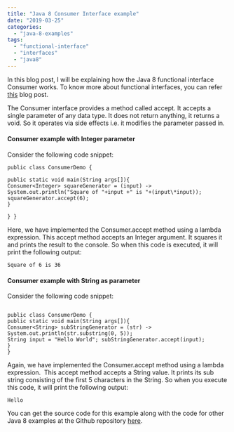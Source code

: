 ```yaml
---
title: "Java 8 Consumer Interface example"
date: "2019-03-25"
categories: 
  - "java-8-examples"
tags: 
  - "functional-interface"
  - "interfaces"
  - "java8"
---
```


In this blog post, I will be explaining how the Java 8 functional interface Consumer works. To know more about functional interfaces, you can refer [this](https://learnjava.co.in/what-is-a-functional-interface/) blog post.

The Consumer interface provides a method called accept. It accepts a single parameter of any data type. It does not return anything, it returns a void. So it operates via side effects i.e. it modifies the parameter passed in.

#### Consumer example with Integer parameter

Consider the following code snippet:

````
public class ConsumerDemo {

public static void main(String args[]){ 
Consumer<Integer> squareGenerator = (input) -> System.out.println("Square of "+input +" is "+(input\*input)); 
squareGenerator.accept(6); 
}

} }

````

Here, we have implemented the Consumer.accept method using a lambda expression. This accept method accepts an Integer argument. It squares it and prints the result to the console. So when this code is executed, it will print the following output:

```
Square of 6 is 36
```

#### Consumer example with String as parameter

Consider the following code snippet:

````

public class ConsumerDemo { 
public static void main(String args[]){ 
Consumer<String> subStringGenerator = (str) -> System.out.println(str.substring(0, 5));
String input = "Hello World"; subStringGenerator.accept(input); 
} 
}

````

Again, we have implemented the Consumer.accept method using a lambda expression.  This accept method accepts a String value. It prints its sub string consisting of the first 5 characters in the String. So when you execute this code, it will print the following output:

```
Hello
```

You can get the source code for this example along with the code for other Java 8 examples at the Github repository [here](https://github.com/learnjavawithreshma/Java8Demo).

